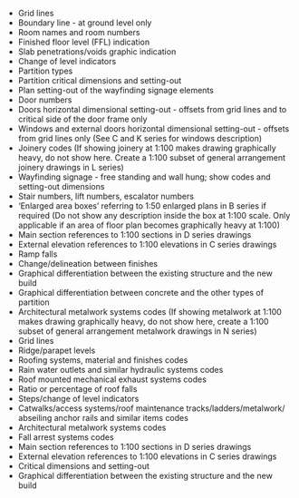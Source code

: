 - Grid lines
- Boundary line - at ground level only
- Room names and room numbers
- Finished floor level (FFL) indication
- Slab penetrations/voids graphic indication
- Change of level indicators
- Partition types
- Partition critical dimensions and setting-out
- Plan setting-out of the wayfinding signage elements
- Door numbers
- Doors horizontal dimensional setting-out - offsets from grid lines and to critical side of the
door frame only
- Windows and external doors horizontal dimensional setting-out - offsets from grid lines only
(See C and K series for windows description)
- Joinery codes
(If showing joinery at 1:100 makes drawing graphically heavy, do not show here. Create a
1:100 subset of general arrangement joinery drawings in L series)
- Wayfinding signage - free standing and wall hung; show codes and setting-out dimensions
- Stair numbers, lift numbers, escalator numbers
- ‘Enlarged area boxes’ referring to 1:50 enlarged plans in B series if required
(Do not show any description inside the box at 1:100 scale.
Only applicable if an area of floor plan becomes graphically heavy at 1:100)
- Main section references to 1:100 sections in D series drawings
- External elevation references to 1:100 elevations in C series drawings
- Ramp falls
- Change/delineation between finishes
- Graphical differentiation between the existing structure and the new build
- Graphical differentiation between concrete and the other types of partition
- Architectural metalwork systems codes
(If showing metalwork at 1:100 makes drawing graphically heavy, do not show here, create a
1:100 subset of general arrangement metalwork drawings in N series)
- Grid lines
- Ridge/parapet levels
- Roofing systems, material and finishes codes
- Rain water outlets and similar hydraulic systems codes
- Roof mounted mechanical exhaust systems codes
- Ratio or percentage of roof falls
- Steps/change of level indicators
- Catwalks/access systems/roof maintenance tracks/ladders/metalwork/
abseiling anchor rails and similar items codes
- Architectural metalwork systems codes
- Fall arrest systems codes
- Main section references to 1:100 sections in D series drawings
- External elevation references to 1:100 elevations in C series drawings
- Critical dimensions and setting-out
- Graphical differentiation between the existing structure and the new build